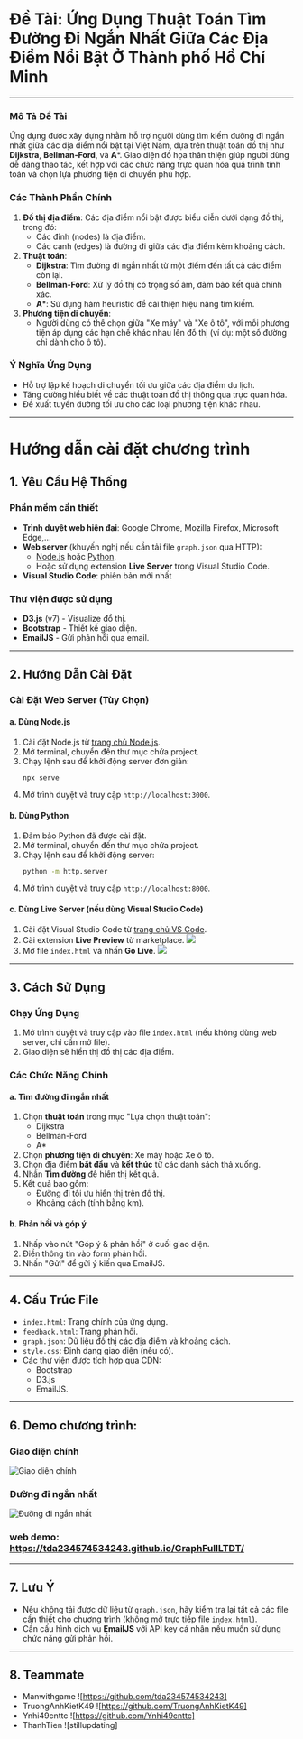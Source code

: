 ﻿# Đề Tài: Ứng Dụng Thuật Toán Tìm Đường Đi Ngắn Nhất Giữa Các Địa Điểm Nổi Bật Ở Thành phố Hồ Chí Minh
---

### Mô Tả Đề Tài
Ứng dụng được xây dựng nhằm hỗ trợ người dùng tìm kiếm đường đi ngắn nhất giữa các địa điểm nổi bật tại Việt Nam, dựa trên thuật toán đồ thị như **Dijkstra**, **Bellman-Ford**, và **A***. Giao diện đồ họa thân thiện giúp người dùng dễ dàng thao tác, kết hợp với các chức năng trực quan hóa quá trình tính toán và chọn lựa phương tiện di chuyển phù hợp.

### Các Thành Phần Chính
1. **Đồ thị địa điểm**: Các địa điểm nổi bật được biểu diễn dưới dạng đồ thị, trong đó:
   - Các đỉnh (nodes) là địa điểm.
   - Các cạnh (edges) là đường đi giữa các địa điểm kèm khoảng cách.
2. **Thuật toán**:
   - **Dijkstra**: Tìm đường đi ngắn nhất từ một điểm đến tất cả các điểm còn lại.
   - **Bellman-Ford**: Xử lý đồ thị có trọng số âm, đảm bảo kết quả chính xác.
   - **A***: Sử dụng hàm heuristic để cải thiện hiệu năng tìm kiếm.
3. **Phương tiện di chuyển**:
   - Người dùng có thể chọn giữa "Xe máy" và "Xe ô tô", với mỗi phương tiện áp dụng các hạn chế khác nhau lên đồ thị (ví dụ: một số đường chỉ dành cho ô tô).

### Ý Nghĩa Ứng Dụng
- Hỗ trợ lập kế hoạch di chuyển tối ưu giữa các địa điểm du lịch.
- Tăng cường hiểu biết về các thuật toán đồ thị thông qua trực quan hóa.
- Đề xuất tuyến đường tối ưu cho các loại phương tiện khác nhau.

---
# Hướng dẫn cài đặt chương trình
## 1. Yêu Cầu Hệ Thống

### Phần mềm cần thiết
- **Trình duyệt web hiện đại**: Google Chrome, Mozilla Firefox, Microsoft Edge,...
- **Web server** (khuyến nghị nếu cần tải file `graph.json` qua HTTP):
  - [Node.js](https://nodejs.org/) hoặc [Python](https://www.python.org/).
  - Hoặc sử dụng extension **Live Server** trong Visual Studio Code.
- **Visual Studio Code**: phiên bản mới nhất

### Thư viện được sử dụng
- **D3.js** (v7) - Visualize đồ thị.
- **Bootstrap** - Thiết kế giao diện.
- **EmailJS** - Gửi phản hồi qua email.

---

## 2. Hướng Dẫn Cài Đặt

### Cài Đặt Web Server (Tùy Chọn)

#### a. **Dùng Node.js**
1. Cài đặt Node.js từ [trang chủ Node.js](https://nodejs.org/).
2. Mở terminal, chuyển đến thư mục chứa project.
3. Chạy lệnh sau để khởi động server đơn giản:
   ```bash
   npx serve
   ```
4. Mở trình duyệt và truy cập `http://localhost:3000`.

#### b. **Dùng Python**
1. Đảm bảo Python đã được cài đặt.
2. Mở terminal, chuyển đến thư mục chứa project.
3. Chạy lệnh sau để khởi động server:
   ```bash
   python -m http.server
   ```
4. Mở trình duyệt và truy cập `http://localhost:8000`.

#### c. **Dùng Live Server** (nếu dùng Visual Studio Code)
1. Cài đặt Visual Studio Code từ [trang chủ VS Code](https://code.visualstudio.com/).
2. Cài extension **Live Preview** từ marketplace.
   ![](./images/livepreview.JPG)
3. Mở file `index.html` và nhấn **Go Live**.
   ![](./images/livepreview1.JPG)

---

## 3. Cách Sử Dụng

### Chạy Ứng Dụng
1. Mở trình duyệt và truy cập vào file `index.html` (nếu không dùng web server, chỉ cần mở file).
2. Giao diện sẽ hiển thị đồ thị các địa điểm.

### Các Chức Năng Chính
#### a. **Tìm đường đi ngắn nhất**
1. Chọn **thuật toán** trong mục "Lựa chọn thuật toán":
   - Dijkstra
   - Bellman-Ford
   - A*
2. Chọn **phương tiện di chuyển**: Xe máy hoặc Xe ô tô.
3. Chọn địa điểm **bắt đầu** và **kết thúc** từ các danh sách thả xuống.
4. Nhấn **Tìm đường** để hiển thị kết quả.
5. Kết quả bao gồm:
   - Đường đi tối ưu hiển thị trên đồ thị.
   - Khoảng cách (tính bằng km).

#### b. **Phản hồi và góp ý**
1. Nhấp vào nút "Góp ý & phản hồi" ở cuối giao diện.
2. Điền thông tin vào form phản hồi.
3. Nhấn "Gửi" để gửi ý kiến qua EmailJS.

---

## 4. Cấu Trúc File
- `index.html`: Trang chính của ứng dụng.
- `feedback.html`: Trang phản hồi.
- `graph.json`: Dữ liệu đồ thị các địa điểm và khoảng cách.
- `style.css`: Định dạng giao diện (nếu có).
- Các thư viện được tích hợp qua CDN:
  - Bootstrap
  - D3.js
  - EmailJS.

---

## 6. Demo chương trình:
### Giao diện chính
![Giao diện chính](./images/Mainmenu.JPG)
### Đường đi ngắn nhất 
![Đường đi ngắn nhất](./images/demo2.JPG)
### web demo: https://tda234574534243.github.io/GraphFullLTDT/

---

## 7. Lưu Ý
- Nếu không tải được dữ liệu từ `graph.json`, hãy kiểm tra lại tất cả các file cần thiết cho chương trình (không mở trực tiếp file `index.html`).
- Cần cấu hình dịch vụ **EmailJS** với API key cá nhân nếu muốn sử dụng chức năng gửi phản hồi.

---

## 8. Teammate
- Manwithgame ![https://github.com/tda234574534243]
- TruongAnhKietK49 ![https://github.com/TruongAnhKietK49]
- Ynhi49cnttc ![https://github.com/Ynhi49cnttc]
- ThanhTien ![stillupdating]

